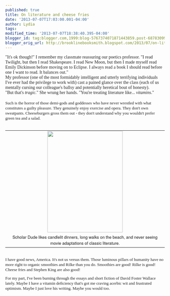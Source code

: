 ```yaml
---
published: true
title: On literature and cheese fries
date: '2013-07-07T17:03:00.001-04:00'
author: Lydia
tags: 
modified_time: '2013-07-07T18:38:40.395-04:00'
blogger_id: tag:blogger.com,1999:blog-5767374071871443859.post-6878309997491754175
blogger_orig_url: http://brooklinebooksmith.blogspot.com/2013/07/on-literature-and-cheese-fries.html
---
```


<span style="background-color: white; color: #222222; font-family: Georgia, &quot;Times New Roman&quot;, serif;">"It's ok though!" I remember my classmate reassuring our poetics professor. "I read Twilight, but then I read Shakespeare. I read New Moon, but then I made myself read Emily Dickinson before moving on to Eclipse. I always read a book I should read before one I want to read. It balances out."</span><br /><span style="color: #222222; font-family: Georgia, &quot;Times New Roman&quot;, serif;">My professor (one of the most formidably intelligent and utterly terrifying individuals I've ever had the privilege to work with) cast a pained glance over the class (each of us mentally cursing our colleague's ballsy and potentially heretical bout of honesty).</span><br /><span style="color: #222222; font-family: Georgia, &quot;Times New Roman&quot;, serif;">"But that's <i>tragic.</i>" She wrung her hands. "You're treating literature like... <i>vitamins</i>."</span><br /><span style="color: #222222;"></span><br /><span style="color: #222222;"></span><span style="font-family: Georgia, &quot;Times New Roman&quot;, serif;"></span><span style="color: #222222; font-family: arial; font-size: x-small;"><span style="font-family: Georgia, &quot;Times New Roman&quot;, serif; font-size: small;">Such is the horror of those demi-gods and goddesses who have never wrestled with what constitutes a guilty pleasure. They genuinely enjoy exercise and&nbsp;opera. They don't own sweatpants. Cheeseburgers gross them out - they don't understand why you wouldn't prefer green tea and a&nbsp;salad.</span>&nbsp;</span><br /><span style="color: #222222;"><br /><span style="font-family: arial; font-size: x-small;">﻿</span><table cellpadding="0" cellspacing="0" class="tr-caption-container" style="float: left; font-family: arial; font-size: small; text-align: center;"><tbody><tr><td style="text-align: center;"><a href="http://upload.wikimedia.org/wikipedia/commons/0/0a/Domenico_Fetti_-_Portrait_of_a_Scholar_-_WGA07862.jpg" imageanchor="1" style="margin-left: auto; margin-right: auto;"><img border="0" height="320" src="http://upload.wikimedia.org/wikipedia/commons/0/0a/Domenico_Fetti_-_Portrait_of_a_Scholar_-_WGA07862.jpg" width="238" /></a></td></tr><tr><td class="tr-caption" style="text-align: center;"><span style="font-family: Helvetica Neue, Arial, Helvetica, sans-serif; font-size: small;">Scholar Dude likes candlelit dinners, long walks on the beach, and never seeing movie adaptations of classic literature.</span></td></tr></tbody></table><br /></span><br /><div class="separator" style="clear: both; text-align: center;"><br /></div><span style="color: #222222; font-family: arial; font-size: x-small;"><span style="font-family: Georgia, &quot;Times New Roman&quot;, serif; font-size: small;">I have good news, America. It's not us versus them. Those luminous pillars of humanity have no more right to organic smoothies and Rilke than you do. Smoothies are good! Rilke is good! Cheese fries and Stephen King are also good!</span><br /><span style="font-family: Georgia, &quot;Times New Roman&quot;, serif; font-size: small;"></span><br /><span style="font-family: Georgia, &quot;Times New Roman&quot;, serif; font-size: small;">For my part, I've been burning through the essays and short fiction of David Foster Wallace lately. Maybe I have a vitamin deficiency that's got me craving acerbic wit and frustrated optimism. Maybe I just love his writing. Maybe you would too.</span></span><br /><div class="separator" style="clear: both; text-align: center;"><br /></div>
